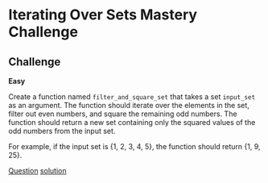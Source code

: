 # Iterating Over Sets Mastery Challenge

## Challenge

**Easy**

Create a function named `filter_and_square_set` that takes a set `input_set` as an argument. The function should iterate over the elements in the set, filter out even numbers, and square the remaining odd numbers. The function should return a new set containing only the squared values of the odd numbers from the input set.

For example, if the input set is {1, 2, 3, 4, 5}, the function should return {1, 9, 25}.

[Question](q.py) [solution](solution.py)
